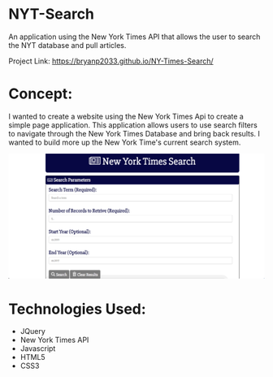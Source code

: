 # NYT-Search
An application using the New York Times API that allows the user to search the NYT database and pull articles.

Project Link: https://bryanp2033.github.io/NY-Times-Search/

# Concept:

I wanted to create a website using the New York Times Api to create a simple page application. This application allows users to use search filters to navigate through the New York Times Database and bring back results. I wanted to build more up the New York Time's current search system.

![NYT Search](/gifs/Search.gif "How it works")

# Technologies Used:

- JQuery
- New York Times API
- Javascript
- HTML5
- CSS3
